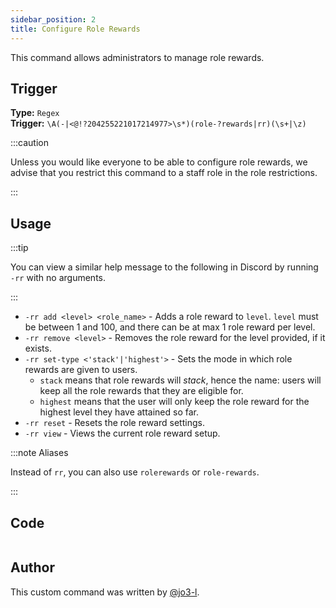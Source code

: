 ```yaml
---
sidebar_position: 2
title: Configure Role Rewards
---
```


This command allows administrators to manage role rewards.

## Trigger

**Type:** `Regex`<br />
**Trigger:** `\A(-|<@!?204255221017214977>\s*)(role-?rewards|rr)(\s+|\z)`

:::caution

Unless you would like everyone to be able to configure role rewards, we advise that you restrict this command to a staff role in the role restrictions.

:::

## Usage

:::tip

You can view a similar help message to the following in Discord by running `-rr` with no arguments.

:::

- `-rr add <level> <role_name>` - Adds a role reward to `level`. `level` must be between 1 and 100, and there can be at max 1 role reward per level.
- `-rr remove <level>` - Removes the role reward for the level provided, if it exists.
- `-rr set-type <'stack'|'highest'>` - Sets the mode in which role rewards are given to users.
  - `stack` means that role rewards will _stack_, hence the name: users will keep all the role rewards that they are eligible for.
  - `highest` means that the user will only keep the role reward for the highest level they have attained so far.
- `-rr reset` - Resets the role reward settings.
- `-rr view` - Views the current role reward setup.

:::note Aliases

Instead of `rr`, you can also use `rolerewards` or `role-rewards`.

:::

## Code

```go file=../../../src/leveling/role_rewards.go.tmpl

```

## Author

This custom command was written by [@jo3-l](https://github.com/jo3-l).
